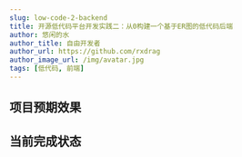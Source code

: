 ```yaml
---
slug: low-code-2-backend
title: 开源低代码平台开发实践二：从0构建一个基于ER图的低代码后端
author: 悠闲的水
author_title: 自由开发者
author_url: https://github.com/rxdrag
author_image_url: /img/avatar.jpg
tags: [低代码, 前端]
---
```


## 项目预期效果

## 当前完成状态

